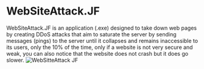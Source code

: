 # WebSiteAttack.JF
WebSiteAttack.JF is an application (.exe) designed to take down web pages by creating DDoS attacks that aim to saturate the server by sending messages (pings) to the server until it collapses and remains inaccessible to its users, only the 10% of the time, only if a website is not very secure and weak, you can also notice that the website does not crash but it does go slower.
![WebSitteAttack JF](https://github.com/j0elf/WebSiteAttack.JF/assets/118629778/8fde3b54-458f-4962-a608-fca7275d1fab)
